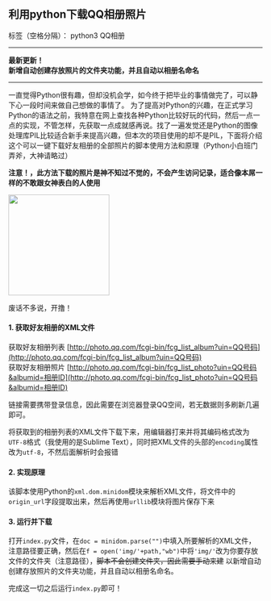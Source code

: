 ## 利用python下载QQ相册照片

标签（空格分隔）： python3 QQ相册

---
**最新更新！**  
**新增自动创建存放照片的文件夹功能，并且自动以相册名命名**  

------------------------------------------------------------------

一直觉得Python很有趣，但却没机会学，如今终于把毕业的事情做完了，可以静下心一段时间来做自己想做的事情了。
为了提高对Python的兴趣，在正式学习Python的语法之前，我特意在网上查找各种Python比较好玩的代码，然后一点一点的实现，不管怎样，先获取一点成就感再说。找了一遍发觉还是Python的图像处理库PIL比较适合新手来提高兴趣，但本次的项目使用的却不是PIL，下面将介绍这个可以一键下载好友相册的全部照片的脚本使用方法和原理（Python小白班门弄斧，大神请略过）  

**注意！，此方法下载的照片是神不知过不觉的，不会产生访问记录，适合像本屌一样的不敢跟女神表白的人使用**

<div align=left><img width="200" src="https://github.com/Songyang2017/download_qq_album/blob/master/images/v2-2c30710aa2c17134e658a9b18605ed2d_r.jpg?raw=true"/></div> 

废话不多说，开撸！

#### 1. 获取好友相册的XML文件
获取好友相册列表  [http://photo.qq.com/fcgi-bin/fcg_list_album?uin=QQ号码](http://photo.qq.com/fcgi-bin/fcg_list_album?uin=QQ号码)  
获取好友相册照片  [http://photo.qq.com/fcgi-bin/fcg_list_photo?uin=QQ号码&albumid=相册ID](http://photo.qq.com/fcgi-bin/fcg_list_photo?uin=QQ号码&albumid=相册ID)

链接需要携带登录信息，因此需要在浏览器登录QQ空间，若无数据则多刷新几遍即可。

将获取到的相册列表的XML文件下载下来，用编辑器打来并将其编码格式改为`UTF-8`格式（我使用的是Sublime Text），同时把XML文件的头部的`encoding`属性改为`utf-8`，不然后面解析时会报错

#### 2. 实现原理
该脚本使用Python的`xml.dom.minidom`模块来解析XML文件，将文件中的`origin_url`字段提取出来，然后再使用`urllib`模块将图片保存下来

#### 3. 运行并下载
打开`index.py`文件，在```doc = minidom.parse("")```中填入所要解析的XML文件，注意路径要正确，然后在```f = open('img/'+path,"wb")```中将`'img/'`改为你要存放文件的文件夹（注意路径），~~脚本不会创建文件夹，因此需要手动来建~~ 以新增自动创建存放照片的文件夹功能，并且自动以相册名命名。

完成这一切之后运行`index.py`即可！
